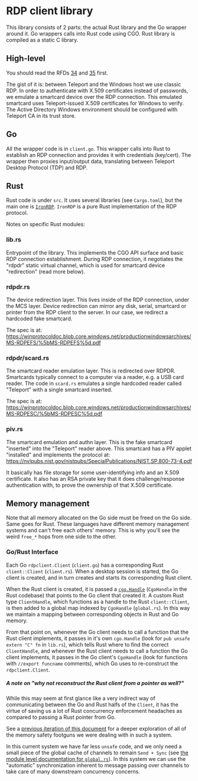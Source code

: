 # RDP client library

This library consists of 2 parts: the actual Rust library and the Go wrapper
around it. Go wrappers calls into Rust code using CGO. Rust library is compiled
as a static C library.

## High-level

You should read the RFDs
[34](https://github.com/gravitational/teleport/blob/master/rfd/0034-desktop-access-windows.md)
and
[35](https://github.com/gravitational/teleport/blob/master/rfd/0035-desktop-access-windows-authn.md)
first.

The gist of it is: between Teleport and the Windows host we use classic RDP. In
order to authenticate with X.509 certificates instead of passwords, we emulate
a smartcard device over the RDP connection. This emulated smartcard uses
Teleport-issued X.509 certificates for Windows to verify. The Active Directory
Windows environment should be configured with Teleport CA in its trust store.

## Go

All the wrapper code is in `client.go`. This wrapper calls into Rust to
establish an RDP connection and provides it with credentials (key/cert). The
wrapper then proxies input/output data, translating between Teleport Desktop
Protocol (TDP) and RDP.

## Rust

Rust code is under `src`. It uses several libraries (see `Cargo.toml`), but the
main one is [`IronRDP`](https://github.com/Devolutions/IronRDP/). `IronRDP` is a
pure Rust implementation of the RDP protocol.

Notes on specific Rust modules:

### lib.rs

Entrypoint of the library. This implements the CGO API surface and basic RDP
connection establishment. During RDP connection, it negotiates the "rdpdr"
static virtual channel, which is used for smartcard device "redirection" (read
more below).

### rdpdr.rs

The device redirection layer. This lives inside of the RDP connection, under
the MCS layer. Device redirection can mirror any disk, serial, smartcard or
printer from the RDP client to the server. In our case, we redirect a hardcoded
fake smartcard.

The spec is at:
https://winprotocoldoc.blob.core.windows.net/productionwindowsarchives/MS-RDPEFS/%5bMS-RDPEFS%5d.pdf

### rdpdr/scard.rs

The smartcard reader emulation layer. This is redirected over RDPDR. Smartcards
typically connect to a computer via a reader, e.g. a USB card reader. The code
in `scard.rs` emulates a single hardcoded reader called "Teleport" with a
single smartcard inserted.

The spec is at:
https://winprotocoldoc.blob.core.windows.net/productionwindowsarchives/MS-RDPESC/%5bMS-RDPESC%5d.pdf

### piv.rs

The smartcard emulation and authn layer. This is the fake smartcard "inserted"
into the "Teleport" reader above. This smartcard has a PIV applet "installed"
and implements the protocol at:
https://nvlpubs.nist.gov/nistpubs/SpecialPublications/NIST.SP.800-73-4.pdf

It basically has file storage for some user-identifying info and an X.509
certificate. It also has an RSA private key that it does challenge/response
authentication with, to prove the ownership of that X.509 certificate.

## Memory management

Note that all memory allocated on the Go side must be freed on the Go side.
Same goes for Rust. These languages have different memory management systems
and can't free each others' memory. This is why you'll see the weird `free_*`
hops from one side to the other.

### Go/Rust Interface

Each Go `rdpclient.Client` (`client.go`) has a corresponding Rust `client::Client` (`client.rs`).
When a desktop session is started, the Go client is created, and in turn creates and
starts its corresponding Rust client.

When the Rust client is created, it is passed a [`cgo.Handle`](https://pkg.go.dev/runtime/cgo#Handle)
(`CgoHandle` in the Rust codebase) that points to the Go client that created it. A custom Rust type
`ClientHandle`, which functions as a handle to the Rust `client::Client`, is then added to a global
map indexed by `CgoHandle` (`global.rs`). In this way we maintain a mapping between corresponding objects
in Rust and Go memory.

From that point on, whenever the Go client needs to call a function that the Rust client implements,
it passes in it's own `cgo.Handle` (look for `pub unsafe extern "C" fn` in `lib.rs`), which tells Rust
where to find the correct `ClientHandle`, and whenever the Rust client needs to call a function the Go
client implements, it passes in the Go client's `CgoHandle` (look for functions with `//export funcname`
comments), which Go uses to re-construct the `rdpclient.Client`.

##### A note on "why not reconstruct the Rust client from a pointer as well?"

While this may seem at first glance like a very indirect way of communicating between the Go and Rust halfs of the `Client`,
it has the virtue of saving us a lot of Rust concurrency enforcement headaches as compared to passing a Rust pointer from Go.

See a [previous iteration of this document](https://github.com/gravitational/teleport/pull/26874/commits/c2edddfcd84a41d4a5554c52fd0688e235128d7c)
for a deeper exploration of all of the memory safety footguns we were dealing with in such a system.

In this current system we have far less `unsafe` code, and we only need a small piece of the global cache of channels to remain
`Send + Sync` (see [the module level documentation for `global.rs`](https://github.com/gravitational/teleport/blob/acb22584f5423f7b184cb1a8e30e2ada62bafb16/lib/srv/desktop/rdp/rdpclient/src/client/global.rs#L15-L32)).
In this system we can use the "automatic" synchronization inherent to message passing over channels to take care of many downstream
concurrency concerns.
